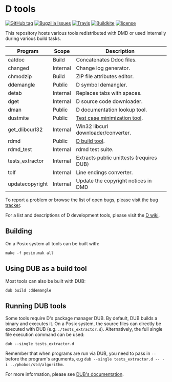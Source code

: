 D tools
=======

[![GitHub tag](https://img.shields.io/github/tag/dlang/tools.svg?maxAge=86400)](https://github.com/dlang/tools/releases)
[![Bugzilla Issues](https://img.shields.io/badge/issues-Bugzilla-green.svg)](https://issues.dlang.org/buglist.cgi?component=tools&list_id=220149&product=D&resolution=---)
[![Travis](https://img.shields.io/travis/dlang/tools/master.svg?logo=travis&style=flat&label=travis)](https://travis-ci.org/dlang/tools)
[![Buildkite](https://img.shields.io/buildkite/8cc605b3a89338bc41b144efcd5226acfe6b91c844a8a27ad9/master.svg?logo=dependabot&style=flat&label=buildkite)](https://buildkite.com/dlang/tools)
[![license](https://img.shields.io/github/license/dlang/tools.svg)](https://github.com/dlang/tools/blob/master/LICENSE.txt)

This repository hosts various tools redistributed with DMD or used
internally during various build tasks.

Program                | Scope    | Description
---------------------- | -------- | -----------------------------------------
catdoc                 | Build    | Concatenates Ddoc files.
changed                | Internal | Change log generator.
chmodzip               | Build    | ZIP file attributes editor.
ddemangle              | Public   | D symbol demangler.
detab                  | Internal | Replaces tabs with spaces.
dget                   | Internal | D source code downloader.
dman                   | Public   | D documentation lookup tool.
dustmite               | Public   | [Test case minimization tool](https://github.com/CyberShadow/DustMite/wiki).
get_dlibcurl32         | Internal | Win32 libcurl downloader/converter.
rdmd                   | Public   | [D build tool](http://dlang.org/rdmd.html).
rdmd_test              | Internal | rdmd test suite.
tests_extractor 	   | Internal | Extracts public unittests (requires DUB)
tolf                   | Internal | Line endings converter.
updatecopyright        | Internal | Update the copyright notices in DMD

To report a problem or browse the list of open bugs, please visit the
[bug tracker](http://issues.dlang.org/).

For a list and descriptions of D development tools, please visit the
[D wiki](http://wiki.dlang.org/Development_tools).

Building
--------

On a Posix system all tools can be built with:

```
make -f posix.mak all
```

Using DUB as a build tool
-------------------------

Most tools can also be built with DUB:

```
dub build :ddemangle
```

Running DUB tools
-----------------

Some tools require D's package manager DUB.
By default, DUB builds a binary and executes it. On a Posix system,
the source files can directly be executed with DUB (e.g. `./tests_extractor.d`).
Alternatively, the full single file execution command can be used:

```
dub --single tests_extractor.d
```

Remember that when programs are run via DUB, you need to pass in `--` before
the program's arguments, e.g `dub --single tests_extractor.d -- -i ../phobos/std/algorithm`.

For more information, please see [DUB's documentation][dub-doc].

[dub-doc]: https://code.dlang.org/docs/commandline
